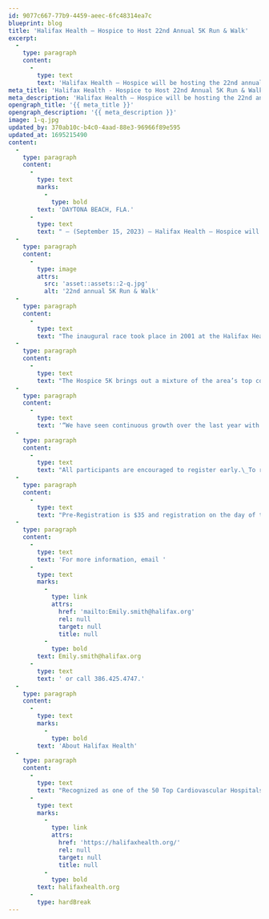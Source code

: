 ```yaml
---
id: 9077c667-77b9-4459-aeec-6fc48314ea7c
blueprint: blog
title: 'Halifax Health – Hospice to Host 22nd Annual 5K Run & Walk'
excerpt:
  -
    type: paragraph
    content:
      -
        type: text
        text: 'Halifax Health – Hospice will be hosting the 22nd annual 5K Run & Walk on Saturday, November 4 at the Kenneth W. Parker Amphitheater.'
meta_title: 'Halifax Health - Hospice to Host 22nd Annual 5K Run & Walk'
meta_description: 'Halifax Health – Hospice will be hosting the 22nd annual 5K Run & Walk on Saturday, November 4 at the Kenneth W. Parker Amphitheater.'
opengraph_title: '{{ meta_title }}'
opengraph_description: '{{ meta_description }}'
image: 1-q.jpg
updated_by: 370ab10c-b4c0-4aad-88e3-96966f89e595
updated_at: 1695215490
content:
  -
    type: paragraph
    content:
      -
        type: text
        marks:
          -
            type: bold
        text: 'DAYTONA BEACH, FLA.'
      -
        type: text
        text: " – (September 15, 2023) – Halifax Health – Hospice will be hosting the 22nd annual 5K Run & Walk on Saturday, November 4 at the Kenneth W. Parker Amphitheater, 2001 City Center Circle in Port Orange beginning at 8:00 am.\_Proceeds from the race will benefit the Halifax Health – Hospice Family Caregiver Program. This year’s race is presented by Heart of Volusia."
  -
    type: paragraph
    content:
      -
        type: image
        attrs:
          src: 'asset::assets::2-q.jpg'
          alt: '22nd annual 5K Run & Walk'
  -
    type: paragraph
    content:
      -
        type: text
        text: "The inaugural race took place in 2001 at the Halifax Health – Hospice Port Orange Care Center and raised about $13,000. Over the last 22 years, the race has moved to Port Orange City Center and has raised over $700,000 for the Family Caregiver Program.\_"
  -
    type: paragraph
    content:
      -
        type: text
        text: "The Hospice 5K brings out a mixture of the area’s top competitive runners, as well as hundreds of walkers and families. Race day activities include the 5K Run & Walk which begins at 8:00 am, a Kiddie Fitness Zone at 8:15 am for children 10 years of age and younger and a Veterans Community Pinning after the race.\_The 5K Run & Walk is part of the Daytona Running Series and will be professionally timed.\_"
  -
    type: paragraph
    content:
      -
        type: text
        text: '“We have seen continuous growth over the last year with the amount of patients we are serving,” said Janet Miller, Executive Director of Halifax Health – Hospice. “The more patients we serve, the more caregivers there are in our community that need support. The proceeds from the 5K gives our Family Caregiver Program the funds to provide this support throughout the communities we serve.”'
  -
    type: paragraph
    content:
      -
        type: text
        text: "All participants are encouraged to register early.\_To register online, or to print a mail-in application, go to halifaxhealth.org/hospice5K. Online registration ends at noon on November 2. Pre-registration and packet pick-up will take place at the Halifax Health – Hospice Port Orange Care Center, 3800 Woodbriar Trail, on November 3 from 12:00 p.m. to 6:00 p.m. Race day registration begins at 6:30 am.\_"
  -
    type: paragraph
    content:
      -
        type: text
        text: "Pre-Registration is $35 and registration on the day of the event is $40.\_Children 12 and under receive a free registration with a paid adult registration, limit one per adult. Those who register early will receive t-shirts and goodie bags, while supplies last. Post-race refreshments and snacks will be served."
  -
    type: paragraph
    content:
      -
        type: text
        text: 'For more information, email '
      -
        type: text
        marks:
          -
            type: link
            attrs:
              href: 'mailto:Emily.smith@halifax.org'
              rel: null
              target: null
              title: null
          -
            type: bold
        text: Emily.smith@halifax.org
      -
        type: text
        text: ' or call 386.425.4747.'
  -
    type: paragraph
    content:
      -
        type: text
        marks:
          -
            type: bold
        text: 'About Halifax Health'
  -
    type: paragraph
    content:
      -
        type: text
        text: "Recognized as one of the 50 Top Cardiovascular Hospitals™ in the United States by IBM Watson Health™, Halifax Health serves Volusia and Flagler counties, providing a continuum of health care services through a network of organizations including a tertiary hospital, two community hospitals, an urgent care, psychiatric services, a cancer treatment center with five outreach locations, the area’s largest hospice, a center for inpatient rehabilitation, outpatient rehabilitation clinics, primary care walk-in clinics, a clinic specializing in women’s health, a pediatric care community clinic, three children’s medical practices, a home health care agency and an exclusive provider organization. Halifax Health offers the area’s only Level II Trauma Center, Center for Transplant Services, Pediatric Intensive Care Unit, Pediatric Emergency Department, Child and Adolescent Behavioral Services, complete Neurosurgical Services, OB Emergency Department and Level III Neonatal Intensive Care Unit that cares for babies born earlier than 28 weeks. It’s also the area’s longest standing Thrombectomy-Capable Stroke Center (TSC),\_ For more information, visit\_"
      -
        type: text
        marks:
          -
            type: link
            attrs:
              href: 'https://halifaxhealth.org/'
              rel: null
              target: null
              title: null
          -
            type: bold
        text: halifaxhealth.org
      -
        type: hardBreak
---
```

